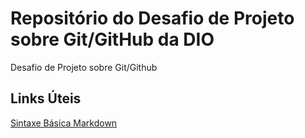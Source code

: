 # Repositório do Desafio de Projeto sobre Git/GitHub da DIO
Desafio de Projeto sobre Git/Github

## Links Úteis
[Sintaxe Básica Markdown](https://www.markdownguide.org/basic-syntax/)
